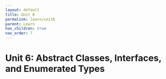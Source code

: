 ```yaml
---
layout: default
title: Unit 6
permalink: learn/unit6
parent: Learn
has_children: true
nav_order: 7
---
```


# Unit 6: Abstract Classes, Interfaces, and Enumerated Types
